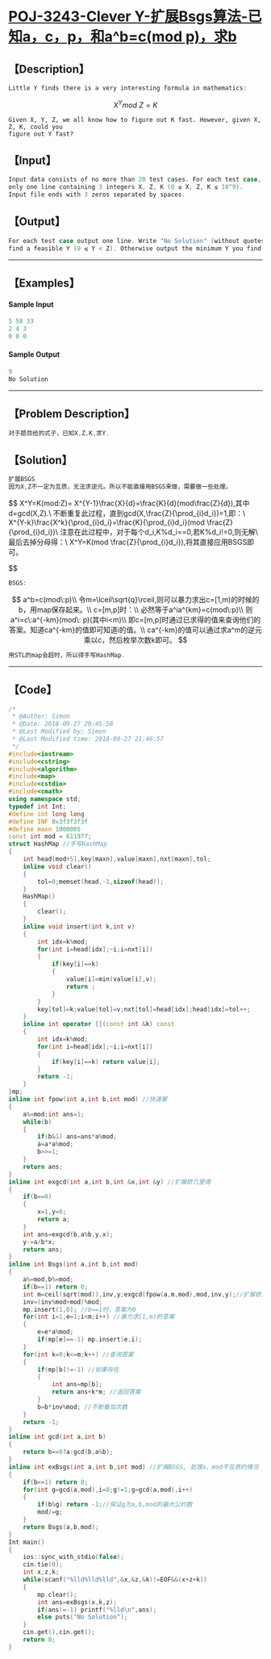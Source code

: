 #  [POJ-3243-Clever Y-扩展Bsgs算法-已知a，c，p，和a^b=c(mod p)，求b ](https://vjudge.net/problem/POJ-3243)



## 【Description】

```c++
Little Y finds there is a very interesting formula in mathematics:
```

$$
X^Y mod\:Z=K
$$

```
Given X, Y, Z, we all know how to figure out K fast. However, given X, Z, K, could you
figure out Y fast?
```

## 【Input】

```c++
Input data consists of no more than 20 test cases. For each test case, there would be 
only one line containing 3 integers X, Z, K (0 ≤ X, Z, K ≤ 10^9).
Input file ends with 3 zeros separated by spaces. 
```

## 【Output】

```c++
For each test case output one line. Write "No Solution" (without quotes) if you cannot
find a feasible Y (0 ≤ Y < Z). Otherwise output the minimum Y you find. 
```

------



## 【Examples】 

#### Sample Input

```c++
5 58 33
2 4 3
0 0 0
```

#### Sample Output

```c++
9
No Solution
```

------



## 【Problem Description】

```c++
对于题目给的式子，已知X,Z,K,求Y.
```

## 【Solution】

```c++
扩展BSGS
因为X,Z不一定为互质，无法求逆元。所以不能直接用BSGS来做，需要做一些处理。
```

$$
X^Y=K(mod\:Z)=
X^{Y-1}\frac{X}{d}=\frac{K}{d}(mod\frac{Z}{d}),其中d=gcd(X,Z).\\
不断重复此过程，直到gcd(X,\frac{Z}{\prod_{i}d_i})=1,即：\\
X^{Y-k}\frac{X^k}{\prod_{i}d_i}=\frac{K}{\prod_{i}d_i}(mod \frac{Z}{\prod_{i}d_i})\\
注意在此过程中，对于每个d_i,K\%d_i==0,若K\%d_i!=0,则无解\\
最后去掉分母得：\\
X^Y=K(mod \frac{Z}{\prod_{i}d_i}),将其直接应用BSGS即可。
$$

```c++
BSGS:
```

$$
a^b=c(mod\:p)\\
令m=\lceil\sqrt{q}\rceil,则可以暴力求出c=[1,m)的时候的b，用map保存起来。\\
c=[m,p]时：\\
必然等于a^ia^{km}=c(mod\:p)\\
则a^i=c\:a^{-km}(mod\: p)(其中i<m)\\
即c=[m,p]时通过已求得的值来查询他们的答案。知道ca^{-km}的值即可知道i的值。\\
ca^{-km}的值可以通过求a^m的逆元乘以c，然后枚举次数k即可。
$$

```c++
用STL的map会超时，所以得手写HashMap.
```

------



## 【Code】

```c++
/*
 * @Author: Simon 
 * @Date: 2018-09-27 20:45:58 
 * @Last Modified by: Simon
 * @Last Modified time: 2018-09-27 21:46:57
 */
#include<iostream>
#include<cstring>
#include<algorithm>
#include<map>
#include<cstdio>
#include<cmath>
using namespace std;
typedef int Int;
#define int long long
#define INF 0x3f3f3f3f
#define maxn 1000005
const int mod = 611977;
struct HashMap //手写HashMap
{
    int head[mod+5],key[maxn],value[maxn],nxt[maxn],tol;
    inline void clear()
    {
        tol=0;memset(head,-1,sizeof(head));
    }
    HashMap()
    {
        clear();
    }
    inline void insert(int k,int v)
    {
        int idx=k%mod;
        for(int i=head[idx];~i;i=nxt[i])
        {
            if(key[i]==k) 
            {
                value[i]=min(value[i],v);
                return ;
            }
        }
        key[tol]=k;value[tol]=v;nxt[tol]=head[idx];head[idx]=tol++;
    }
    inline int operator [](const int &k) const
    {
        int idx=k%mod;
        for(int i=head[idx];~i;i=nxt[i])
        {
            if(key[i]==k) return value[i];
        }
        return -1;
    }
}mp;
inline int fpow(int a,int b,int mod) //快速幂
{
    a%=mod;int ans=1;
    while(b)
    {
        if(b&1) ans=ans*a%mod;
        a=a*a%mod;
        b>>=1;
    }
    return ans;
}
inline int exgcd(int a,int b,int &x,int &y) //扩展欧几里得
{
    if(b==0)
    {
        x=1,y=0;
        return a;
    }
    int ans=exgcd(b,a%b,y,x);
    y-=a/b*x;
    return ans;
}
inline int Bsgs(int a,int b,int mod)
{
    a%=mod,b%=mod;
    if(b==1) return 0; 
    int m=ceil(sqrt(mod)),inv,y;exgcd(fpow(a,m,mod),mod,inv,y);//扩展欧几里得求a^m的逆元
    inv=(inv%mod+mod)%mod;
    mp.insert(1,0); //b==1时，答案为0
    for(int i=1,e=1;i<m;i++) //暴力求[1,m)的答案
    {
        e=e*a%mod;
        if(mp[e]==-1) mp.insert(e,i);
    }
    for(int k=0;k<=m;k++) //查询答案
    {
        if(mp[b]!=-1) //如果存在
        {
            int ans=mp[b]; 
            return ans+k*m; //返回答案
        }
        b=b*inv%mod; //不断叠加次数
    }
    return -1;
}
inline int gcd(int a,int b)
{
    return b==0?a:gcd(b,a%b);
}
inline int exBsgs(int a,int b,int mod) //扩展BSGS, 处理a，mod不互质的情况
{
    if(b==1) return 0;
    for(int g=gcd(a,mod),i=0;g!=1;g=gcd(a,mod),i++) 
    {
        if(b%g) return -1;//保证g为a,b,mod的最大公约数
        mod/=g;
    }
    return Bsgs(a,b,mod);
}
Int main()
{
    ios::sync_with_stdio(false);
    cin.tie(0);
    int x,z,k;
    while(scanf("%lld%lld%lld",&x,&z,&k)!=EOF&&(x+z+k))
    {
        mp.clear();
        int ans=exBsgs(x,k,z); 
        if(ans!=-1) printf("%lld\n",ans);
        else puts("No Solution");
    }
    cin.get(),cin.get();
    return 0;
}
```
